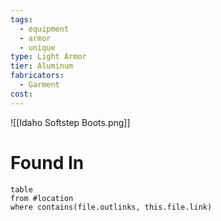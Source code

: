 ```yaml
---
tags:
  - equipment
  - armor
  - unique
type: Light Armor
tier: Aluminum
fabricators:
  - Garment
cost:
---
```

![[Idaho Softstep Boots.png]]
# Found In
```dataview
table
from #location 
where contains(file.outlinks, this.file.link)
```
